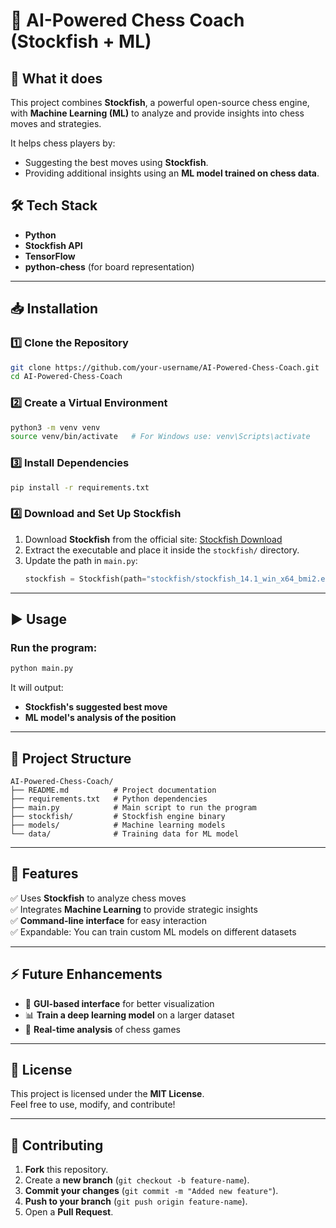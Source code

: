 
# 🧠 AI-Powered Chess Coach (Stockfish + ML)

## 🚀 What it does
This project combines **Stockfish**, a powerful open-source chess engine, with **Machine Learning (ML)** to analyze and provide insights into chess moves and strategies.  

It helps chess players by:
- Suggesting the best moves using **Stockfish**.
- Providing additional insights using an **ML model trained on chess data**.

## 🛠 Tech Stack
- **Python**
- **Stockfish API**
- **TensorFlow**
- **python-chess** (for board representation)

---

## 📥 Installation

### 1️⃣ Clone the Repository
```bash
git clone https://github.com/your-username/AI-Powered-Chess-Coach.git
cd AI-Powered-Chess-Coach
```

### 2️⃣ Create a Virtual Environment
```bash
python3 -m venv venv
source venv/bin/activate   # For Windows use: venv\Scripts\activate
```

### 3️⃣ Install Dependencies
```bash
pip install -r requirements.txt
```

### 4️⃣ Download and Set Up Stockfish
1. Download **Stockfish** from the official site: [Stockfish Download](https://stockfishchess.org/download/)
2. Extract the executable and place it inside the `stockfish/` directory.
3. Update the path in `main.py`:
   ```python
   stockfish = Stockfish(path="stockfish/stockfish_14.1_win_x64_bmi2.exe")
   ```

---

## ▶️ Usage
### Run the program:
```bash
python main.py
```

It will output:
- **Stockfish's suggested best move**
- **ML model's analysis of the position**

---

## 📁 Project Structure
```
AI-Powered-Chess-Coach/
├── README.md          # Project documentation
├── requirements.txt   # Python dependencies
├── main.py            # Main script to run the program
├── stockfish/         # Stockfish engine binary
├── models/            # Machine learning models
└── data/              # Training data for ML model
```

---

## 📌 Features
✅ Uses **Stockfish** to analyze chess moves  
✅ Integrates **Machine Learning** to provide strategic insights  
✅ **Command-line interface** for easy interaction  
✅ Expandable: You can train custom ML models on different datasets  

---

## ⚡ Future Enhancements
- 🎨 **GUI-based interface** for better visualization  
- 📊 **Train a deep learning model** on a larger dataset  
- 🔄 **Real-time analysis** of chess games  

---

## 📜 License
This project is licensed under the **MIT License**.  
Feel free to use, modify, and contribute!  

---

## 🤝 Contributing
1. **Fork** this repository.
2. Create a **new branch** (`git checkout -b feature-name`).
3. **Commit your changes** (`git commit -m "Added new feature"`).
4. **Push to your branch** (`git push origin feature-name`).
5. Open a **Pull Request**.
